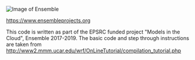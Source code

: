 ![Image of Ensemble](https://github.com/fsamreen/WRFV1/blob/Single-node/ensemble-no-sub-100mm.jpg)

https://www.ensembleprojects.org

This code is written as part of the EPSRC funded project "Models in the Cloud", Ensemble 2017-2019. The basic code and step through instructions are taken from http://www2.mmm.ucar.edu/wrf/OnLineTutorial/compilation_tutorial.php


